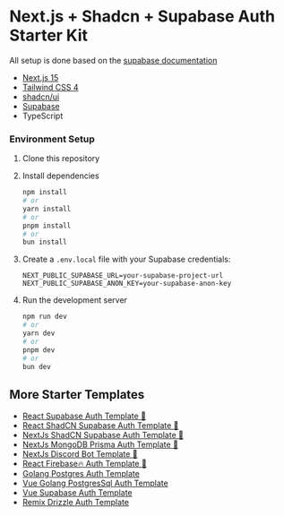 # Next.js + Shadcn + Supabase Auth Starter Kit

All setup is done based on the [supabase documentation](https://supabase.com/docs/guides/auth/server-side/nextjs)

- [Next.js 15](https://nextjs.org/)
- [Tailwind CSS 4](https://tailwindcss.com/)
- [shadcn/ui](https://ui.shadcn.com/)
- [Supabase](https://supabase.com/)
- TypeScript

### Environment Setup

1. Clone this repository

2. Install dependencies

   ```bash
   npm install
   # or
   yarn install
   # or
   pnpm install
   # or
   bun install
   ```

3. Create a `.env.local` file with your Supabase credentials:

   ```
   NEXT_PUBLIC_SUPABASE_URL=your-supabase-project-url
   NEXT_PUBLIC_SUPABASE_ANON_KEY=your-supabase-anon-key
   ```

4. Run the development server

   ```bash
   npm run dev
   # or
   yarn dev
   # or
   pnpm dev
   # or
   bun dev
   ```

## More Starter Templates

- [React Supabase Auth Template 🌟](https://github.com/mmvergara/react-supabase-auth-template)
- [React ShadCN Supabase Auth Template 🌟](https://github.com/mmvergara/react-supabase-shadcn-auth-template)
- [NextJs ShadCN Supabase Auth Template 🌟](https://github.com/mmvergara/nextjs-shadcn-supabase-auth-starter)
- [NextJs MongoDB Prisma Auth Template 🌟](https://github.com/mmvergara/nextjs-mongodb-prisma-auth-template)
- [NextJs Discord Bot Template 🌟](https://github.com/mmvergara/nextjs-discord-bot-boilerplate)
- [React Firebase🔥 Auth Template 🌟](https://github.com/mmvergara/react-firebase-auth-template)
- [Golang Postgres Auth Template](https://github.com/mmvergara/golang-postgresql-auth-template)
- [Vue Golang PostgresSql Auth Template](https://github.com/mmvergara/vue-golang-postgresql-auth-starter-template)
- [Vue Supabase Auth Template](https://github.com/mmvergara/vue-supabase-auth-starter-template)
- [Remix Drizzle Auth Template](https://github.com/mmvergara/remix-drizzle-auth-template)
